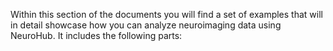 Within this section of the documents you will find a set of examples that will in detail showcase how you can analyze neuroimaging data using NeuroHub. It includes the following parts: